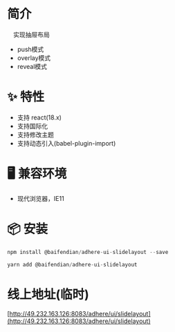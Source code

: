 # 简介
&ensp;&ensp;实现抽屉布局
 - push模式
 - overlay模式
 - reveal模式

# ✨ 特性
- 支持 react(18.x)
- 支持国际化
- 支持修改主题
- 支持动态引入(babel-plugin-import)

# 🖥 兼容环境
- 现代浏览器，IE11

# 📦 安装
```javascript
npm install @baifendian/adhere-ui-slidelayout --save
``` 

```javascript
yarn add @baifendian/adhere-ui-slidelayout
```

# 线上地址(临时)
[http://49.232.163.126:8083/adhere/ui/slidelayout](http://49.232.163.126:8083/adhere/ui/slidelayout)

